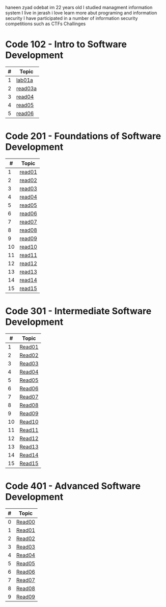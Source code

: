 haneen zyad odebat im 22 years old I studied managment information system 
I live in jerash 
i love learn more abut programing and information security 
I have participated in a number of information security competitions such as CTFs Challinges



# Code 102 - Intro to Software Development

\# |Topic
---|---
1  |[lab01a](102/lab01a.md)
2  |[read03a](102/read03a.md)
3  |[read04](102/read04.md)
4  |[read05](102/read05.md)
5  |[read06](102/read06.md)


# Code 201 - Foundations of Software Development

\# |Topic
---|---
1  |[read01](201/class-01.md)
2  |[read02](201/class-02.md)
3  |[read03](201/class-03.md)
4  |[read04](201/class-04.md)
5  |[read05](201/class-05.md)
6  |[read06](201/class-06.md)
7  |[read07](201/class-07.md)
8  |[read08](201/class-08.md)
9  |[read09](201/class-09.md)
10 |[read10](201/class-10.md)
11 |[read11](201/class-11.md)
12 |[read12](201/class-12.md)
13 |[read13](201/class-13.md)
14 |[read14](201/class-14.md)
15 |[read15](201/class-15.md)



# Code 301 - Intermediate Software Development

\# |Topic
---|---
1  |[Read01](301/Read:01.md)
2  |[Read02](301/Read:02.md)
3  |[Read03](301/Read:03.md)
4  |[Read04](301/Read:04.md)
5  |[Read05](301/Read:05.md)
6  |[Read06](301/Read:06.md)
7  |[Read07](301/Read:07.md)
8  |[Read08](301/Read:08.md)
9  |[Read09](301/Read:09.md)
10 |[Read10](301/Read:10.md)
11 |[Read11](301/Read:11.md)
12 |[Read12](301/Read:12.md)
13 |[Read13](301/Read:13.md)
14 |[Read14](301/Read:14.md)
15 |[Read15](301/Read:15.md)


# Code 401 - Advanced Software Development


\# |Topic
---|---
0  |[Read00](401/Read:00.md)
1  |[Read01](401/Read:01.md)
2  |[Read02](401/Read:02.md)
3  |[Read03](401/Read:03.md)
4  |[Read04](401/Read:04.md)
5  |[Read05](401/Read:05.md)
6  |[Read06](401/Read:06.md)
7  |[Read07](401/Read:07.md)
8  |[Read08](401/Read:08.md)
9  |[Read09](401/Read:09.md)